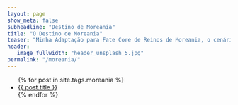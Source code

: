 ```yaml
---
layout: page
show_meta: false
subheadline: "Destino de Moreania"
title: "O Destino de Moreania"
teaser: "Minha Adaptação para Fate Core de Reinos de Moreania, o cenário oficial da DragonSlayer"
header:
   image_fullwidth: "header_unsplash_5.jpg"
permalink: "/moreania/"
---
```

<ul>
{% for post in site.tags.moreania %}
    <li><a href="{{ site.url }}{{ post.url }}">{{ post.title }}</a></li>
    {% endfor %}
</ul>

